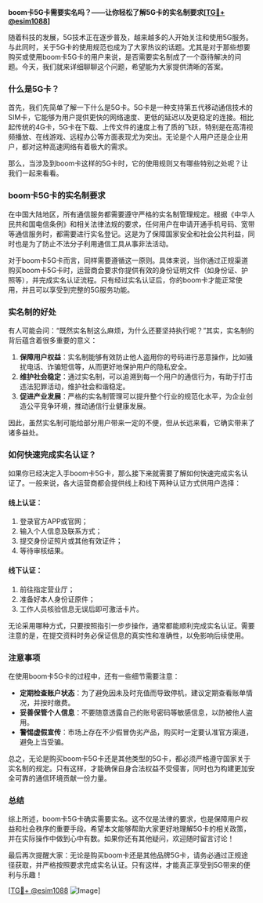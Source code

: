 **boom卡5G卡需要实名吗？——让你轻松了解5G卡的实名制要求[[TG💪+ @esim1088](https://t.me/s/esim1088)]**

随着科技的发展，5G技术正在逐步普及，越来越多的人开始关注和使用5G服务。与此同时，关于5G卡的使用规范也成为了大家热议的话题。尤其是对于那些想要购买或使用boom卡5G卡的用户来说，是否需要实名制成了一个亟待解决的问题。今天，我们就来详细聊聊这个问题，希望能为大家提供清晰的答案。

### 什么是5G卡？

首先，我们先简单了解一下什么是5G卡。5G卡是一种支持第五代移动通信技术的SIM卡，它能够为用户提供更快的网络速度、更低的延迟以及更稳定的连接。相比起传统的4G卡，5G卡在下载、上传文件的速度上有了质的飞跃，特别是在高清视频播放、在线游戏、远程办公等方面表现尤为突出。无论是个人用户还是企业用户，都对这种高速网络有着极大的需求。

那么，当涉及到boom卡这样的5G卡时，它的使用规则又有哪些特别之处呢？让我们一起来看看。

### boom卡5G卡的实名制要求

在中国大陆地区，所有通信服务都需要遵守严格的实名制管理规定。根据《中华人民共和国电信条例》和相关法律法规的要求，任何用户在申请开通手机号码、宽带等通信服务时，都需要进行实名登记。这是为了保障国家安全和社会公共利益，同时也是为了防止不法分子利用通信工具从事非法活动。

对于boom卡5G卡而言，同样需要遵循这一原则。具体来说，当你通过正规渠道购买boom卡5G卡时，运营商会要求你提供有效的身份证明文件（如身份证、护照等），并完成实名认证流程。只有经过实名认证后，你的boom卡才能正常使用，并且可以享受到完整的5G服务功能。

### 实名制的好处

有人可能会问：“既然实名制这么麻烦，为什么还要坚持执行呢？”其实，实名制的背后蕴含着很多重要的意义：

1. **保障用户权益**：实名制能够有效防止他人盗用你的号码进行恶意操作，比如骚扰电话、诈骗短信等，从而更好地保护用户的隐私安全。
2. **维护社会稳定**：通过实名制，可以追溯到每一个用户的通信行为，有助于打击违法犯罪活动，维护社会和谐稳定。
3. **促进产业发展**：严格的实名制管理可以提升整个行业的规范化水平，为企业创造公平竞争环境，推动通信行业健康发展。

因此，虽然实名制可能给部分用户带来一定的不便，但从长远来看，它确实带来了诸多益处。

### 如何快速完成实名认证？

如果你已经决定入手boom卡5G卡，那么接下来就需要了解如何快速完成实名认证了。一般来说，各大运营商都会提供线上和线下两种认证方式供用户选择：

#### 线上认证：
1. 登录官方APP或官网；
2. 输入个人信息及联系方式；
3. 提交身份证照片或其他有效证件；
4. 等待审核结果。

#### 线下认证：
1. 前往指定营业厅；
2. 准备好本人身份证原件；
3. 工作人员核验信息无误后即可激活卡片。

无论采用哪种方式，只要按照指引一步步操作，通常都能顺利完成实名认证。需要注意的是，在提交资料时务必保证信息的真实性和准确性，以免影响后续使用。

### 注意事项

在使用boom卡5G卡的过程中，还有一些细节需要注意：

- **定期检查账户状态**：为了避免因未及时充值而导致停机，建议定期查看账单情况，并按时缴费。
- **妥善保管个人信息**：不要随意透露自己的账号密码等敏感信息，以防被他人盗用。
- **警惕虚假宣传**：市场上存在不少假冒伪劣产品，购买时一定要认准官方渠道，避免上当受骗。

总之，无论是购买boom卡5G卡还是其他类型的5G卡，都必须严格遵守国家关于实名制的规定。只有这样，才能确保自身合法权益不受侵害，同时也为构建更加安全可靠的通信环境贡献一份力量。

### 总结

综上所述，boom卡5G卡确实需要实名。这不仅是法律的要求，也是保障用户权益和社会秩序的重要手段。希望本文能够帮助大家更好地理解5G卡的相关政策，并在实际操作中做到心中有数。如果你还有其他疑问，欢迎随时留言讨论！

最后再次提醒大家：无论是购买boom卡还是其他品牌5G卡，请务必通过正规途径获取，并严格按照要求完成实名认证。只有这样，才能真正享受到5G带来的便利与乐趣！

[[TG💪+ @esim1088](https://t.me/s/esim1088) ![Image](https://i.postimg.cc/4NQfJmqS/Snipaste-2025-05-13-00-14-12.png)]
